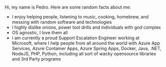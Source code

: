Hi, my name is Pedro. Here are some random facts about me:

- I enjoy helping people, listening to music, cooking, homebrew, and messing with random software and technologies
- I highly dislike onions, power tool drills and individuals with god complex
- OS agnostic, I love them all
- I am currently a proud Support Escalation Engineer working at Microsoft, where I help people from all around the world with Azure App Services, Azure Container Apps, Azure Spring Apps, Docker, Java, .NET, NodeJS, PHP, Python, including all sort of wacky opensource libraries and 3rd Party programs